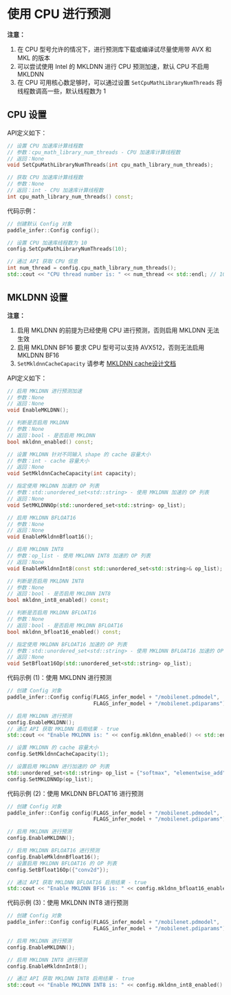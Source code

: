 # 使用 CPU 进行预测

**注意：**
1. 在 CPU 型号允许的情况下，进行预测库下载或编译试尽量使用带 AVX 和 MKL 的版本
2. 可以尝试使用 Intel 的 MKLDNN 进行 CPU 预测加速，默认 CPU 不启用 MKLDNN
3. 在 CPU 可用核心数足够时，可以通过设置 `SetCpuMathLibraryNumThreads` 将线程数调高一些，默认线程数为 1

## CPU 设置

API定义如下：

```c++
// 设置 CPU 加速库计算线程数
// 参数：cpu_math_library_num_threads - CPU 加速库计算线程数
// 返回：None
void SetCpuMathLibraryNumThreads(int cpu_math_library_num_threads);

// 获取 CPU 加速库计算线程数
// 参数：None
// 返回：int - CPU 加速库计算线程数
int cpu_math_library_num_threads() const;
```

代码示例：

```c++
// 创建默认 Config 对象
paddle_infer::Config config();

// 设置 CPU 加速库线程数为 10
config.SetCpuMathLibraryNumThreads(10);

// 通过 API 获取 CPU 信息
int num_thread = config.cpu_math_library_num_threads();
std::cout << "CPU thread number is: " << num_thread << std::endl; // 10
```

## MKLDNN 设置

**注意：** 
1. 启用 MKLDNN 的前提为已经使用 CPU 进行预测，否则启用 MKLDNN 无法生效
2. 启用 MKLDNN BF16 要求 CPU 型号可以支持 AVX512，否则无法启用 MKLDNN BF16
3. `SetMkldnnCacheCapacity` 请参考 <a class="reference external" href="https://github.com/PaddlePaddle/docs/blob/923d0dc161e54b424b8b163b6ff72c73ef10a43f/docs/design/mkldnn/caching/caching.md">MKLDNN cache设计文档</a>

API定义如下：

```c++
// 启用 MKLDNN 进行预测加速
// 参数：None
// 返回：None
void EnableMKLDNN();

// 判断是否启用 MKLDNN 
// 参数：None
// 返回：bool - 是否启用 MKLDNN
bool mkldnn_enabled() const;

// 设置 MKLDNN 针对不同输入 shape 的 cache 容量大小
// 参数：int - cache 容量大小
// 返回：None
void SetMkldnnCacheCapacity(int capacity);

// 指定使用 MKLDNN 加速的 OP 列表
// 参数：std::unordered_set<std::string> - 使用 MKLDNN 加速的 OP 列表
// 返回：None
void SetMKLDNNOp(std::unordered_set<std::string> op_list);

// 启用 MKLDNN BFLOAT16
// 参数：None
// 返回：None
void EnableMkldnnBfloat16();

// 启用 MKLDNN INT8
// 参数：op_list - 使用 MKLDNN INT8 加速的 OP 列表
// 返回：None
void EnableMkldnnInt8(const std::unordered_set<std::string>& op_list);

// 判断是否启用 MKLDNN INT8
// 参数：None
// 返回：bool - 是否启用 MKLDNN INT8
bool mkldnn_int8_enabled() const;

// 判断是否启用 MKLDNN BFLOAT16
// 参数：None
// 返回：bool - 是否启用 MKLDNN BFLOAT16
bool mkldnn_bfloat16_enabled() const;

// 指定使用 MKLDNN BFLOAT16 加速的 OP 列表
// 参数：std::unordered_set<std::string> - 使用 MKLDNN BFLOAT16 加速的 OP 列表
// 返回：None
void SetBfloat16Op(std::unordered_set<std::string> op_list);
```

代码示例 (1)：使用 MKLDNN 进行预测

```c++
// 创建 Config 对象
paddle_infer::Config config(FLAGS_infer_model + "/mobilenet.pdmodel",
                            FLAGS_infer_model + "/mobilenet.pdiparams");

// 启用 MKLDNN 进行预测
config.EnableMKLDNN();
// 通过 API 获取 MKLDNN 启用结果 - true
std::cout << "Enable MKLDNN is: " << config.mkldnn_enabled() << std::endl;

// 设置 MKLDNN 的 cache 容量大小
config.SetMkldnnCacheCapacity(1);

// 设置启用 MKLDNN 进行加速的 OP 列表
std::unordered_set<std::string> op_list = {"softmax", "elementwise_add", "relu"};
config.SetMKLDNNOp(op_list);
```

代码示例 (2)：使用 MKLDNN BFLOAT16 进行预测

```c++
// 创建 Config 对象
paddle_infer::Config config(FLAGS_infer_model + "/mobilenet.pdmodel",
                            FLAGS_infer_model + "/mobilenet.pdiparams");

// 启用 MKLDNN 进行预测
config.EnableMKLDNN();

// 启用 MKLDNN BFLOAT16 进行预测
config.EnableMkldnnBfloat16();
// 设置启用 MKLDNN BFLOAT16 的 OP 列表
config.SetBfloat16Op({"conv2d"});

// 通过 API 获取 MKLDNN BFLOAT16 启用结果 - true
std::cout << "Enable MKLDNN BF16 is: " << config.mkldnn_bfloat16_enabled() << std::endl;
```

代码示例 (3)：使用 MKLDNN INT8 进行预测

```c++
// 创建 Config 对象
paddle_infer::Config config(FLAGS_infer_model + "/mobilenet.pdmodel",
                            FLAGS_infer_model + "/mobilenet.pdiparams");

// 启用 MKLDNN 进行预测
config.EnableMKLDNN();

// 启用 MKLDNN INT8 进行预测
config.EnableMkldnnInt8();

// 通过 API 获取 MKLDNN INT8 启用结果 - true
std::cout << "Enable MKLDNN INT8 is: " << config.mkldnn_int8_enabled() << std::endl;
```
